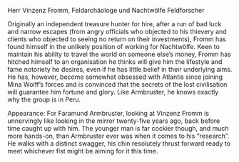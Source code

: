 Herr Vinzenz Fromm, Feldarchäologe
und Nachtwölfe Feldforscher

Originally an independent treasure hunter for hire, after a
run of bad luck and narrow escapes (from angry officials who
objected to his thievery and clients who objected to seeing
no return on their investments), Fromm has found himself in
the unlikely position of working for Nachtwölfe.
Keen to maintain his ability to travel the world on
someone else’s money, Fromm has hitched himself to an
organisation he thinks will give him the lifestyle and fame
notoriety he desires, even if he has little belief in their
underlying aims. He has, however, become somewhat
obsessed with Atlantis since joining Mina Wolff’s forces
and is convinced that the secrets of the lost civilisation will
guarantee him fortune and glory. Like Armbruster, he knows
exactly why the group is in Peru.

Appearance: For Faramund Armbruster, looking at
Vinzenz Fromm is unnervingly like looking in the mirror
twenty-five years ago, back before time caught up with
him. The younger man is far cockier though, and much
more hands-on, than Armbruster ever was when it comes
to his “research”. He walks with a distinct swagger, his
chin resolutely thrust forward ready to meet whichever fist
might be aiming for it this time.